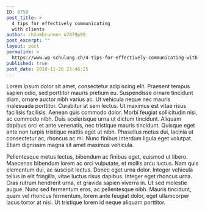 ```yaml
---
ID: 8750
post_title: >
  4 tips for effectively communicating
  with clients
author: chzumbrunnen_u7879p99
post_excerpt: ""
layout: post
permalink: >
  https://www.wp-schulung.ch/4-tips-for-effectively-communicating-with-clients/
published: true
post_date: 2018-11-26 21:46:25
---
```

Lorem ipsum dolor sit amet, consectetur adipiscing elit. Praesent tempus sapien odio, sed porttitor mauris pretium eu. Suspendisse ornare tincidunt diam, ornare auctor nibh varius ac. Ut vehicula neque nec mauris malesuada porttitor. Curabitur at sem lectus. Ut maximus est vitae risus facilisis facilisis. Aenean quis commodo dolor. Morbi feugiat sollicitudin nisi, ac commodo nibh. Duis scelerisque urna ut dictum tincidunt. Aliquam dapibus orci et ante venenatis, nec tristique mauris tincidunt. Quisque eget ante non turpis tristique mattis eget ut nibh. Phasellus metus dui, lacinia ut consectetur ac, rhoncus ac mi. Nunc finibus interdum ligula eget volutpat. Etiam dignissim magna sit amet maximus vehicula.

Pellentesque metus lectus, bibendum ac finibus eget, euismod ut libero. Maecenas bibendum lorem ac orci vulputate, et mollis arcu luctus. Nam quis elementum dui, ac suscipit lectus. Donec eget urna dolor. Integer vehicula tellus in elit fringilla, vitae luctus risus dapibus. Integer eget rhoncus urna. Cras rutrum hendrerit urna, et gravida sapien viverra in. Ut sed molestie augue. Nunc sed fermentum eros, ac pellentesque nibh. Mauris tincidunt, quam vel rhoncus fermentum, lorem ante feugiat dolor, eget ullamcorper lacus tortor at nisi. Ut tristique lorem id neque aliquam porttitor.